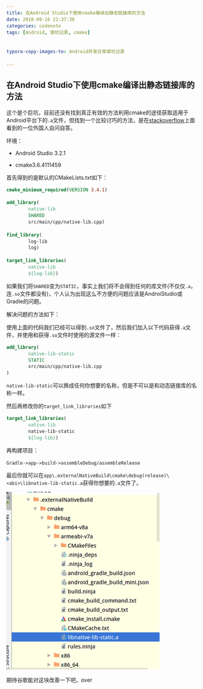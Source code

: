 ```yaml
---
title: 在Android Studio下使用cmake编译出静态链接库的方法
date: 2018-09-16 22:37:38
categories: codenote
tags: [Android, 填坑记录, cmake]


typora-copy-images-to: Android开发日常填坑记录

---
```


<!--more-->
## 在Android Studio下使用cmake编译出静态链接库的方法

这个是个巨坑，目前还没有找到真正有效的方法利用cmake的途径获取适用于Android平台下的`.a`文件，但找到一个比较讨巧的方法，是在[stackoverflow](https://stackoverflow.com/questions/52952226/how-to-create-a-static-library-a-file-in-android-studio-3-2-with-cmake)上面看到的一位外国人自问自答。

环境：

- Android Studio 3.2.1

- cmake3.6.4111459

首先得到的是默认的CMakeLists.txt如下：

```cmake
cmake_minimum_required(VERSION 3.4.1)

add_library( 
        native-lib
        SHARED
        src/main/cpp/native-lib.cpp)

find_library( 
        log-lib
        log)

target_link_libraries( 
        native-lib
        ${log-lib})
```

如果我们将`SHARED`变为`STATIC`，事实上我们将不会得到任何的库文件(不仅仅`.a`，连`.so`文件都没有)，个人认为出现这么不方便的问题应该是AndroiStudio或Gradle的问题。

解决问题的方法如下：

使用上面的代码我们已经可以得到`.so`文件了，然后我们加入以下代码获得`.a`文件，并使用和获得`.so`文件时使用的源文件一样：

```cmake
add_library(
        native-lib-static
        STATIC
        src/main/cpp/native-lib.cpp
)
```

`native-lib-static`可以换成任何你想要的名称，但是不可以是和动态链接库的名称一样。

然后再修改你的`target_link_libraries`如下

```CMAKE
target_link_libraries(
        native-lib
        native-lib-static
        ${log-lib})
```

再构建项目：

`Gradle->app->build->assembleDebug/assembleRelease`

最后你就可以在`app\.externalNativeBuild\cmake\debug(release)\<abi>\libnative-lib-static.a`获得你想要的`.a`文件了。

![1547193544148](Android开发日常填坑记录/1547193544148.png)

期待谷歌能对这块改善一下吧，over